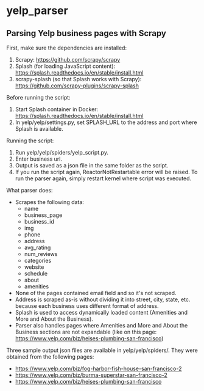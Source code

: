 # yelp_parser
## Parsing Yelp business pages with Scrapy

First, make sure the dependencies are installed:
1. Scrapy: https://github.com/scrapy/scrapy
2. Splash (for loading JavaScript content): https://splash.readthedocs.io/en/stable/install.html
3. scrapy-splash (so that Splash works with Scrapy): https://github.com/scrapy-plugins/scrapy-splash

Before running the script:
1. Start Splash container in Docker: https://splash.readthedocs.io/en/stable/install.html
2. In yelp/yelp/settings.py, set SPLASH_URL to the address and port where Splash is available.

Running the script:
1. Run yelp/yelp/spiders/yelp_script.py.
2. Enter business url.
3. Output is saved as a json file in the same folder as the script.
4. If you run the script again, ReactorNotRestartable error will be raised. To run the parser again, simply restart kernel where script was executed.

What parser does:
- Scrapes the following data:
  - name
  - business_page
  - business_id
  - img
  - phone
  - address
  - avg_rating
  - num_reviews
  - categories
  - website
  - schedule
  - about
  - amenities
- None of the pages contained email field and so it's not scraped.
- Address is scraped as-is without dividing it into street, city, state, etc. because each business uses different format of address.
- Splash is used to access dynamically loaded content (Amenities and More and About the Business).
- Parser also handles pages where Amenities and More and About the Business sections are not expandable (like on this page: https://www.yelp.com/biz/heises-plumbing-san-francisco)

Three sample output json files are available in yelp/yelp/spiders/. They were obtained from the following pages:
- https://www.yelp.com/biz/fog-harbor-fish-house-san-francisco-2
- https://www.yelp.com/biz/burma-superstar-san-francisco-2
- https://www.yelp.com/biz/heises-plumbing-san-francisco
